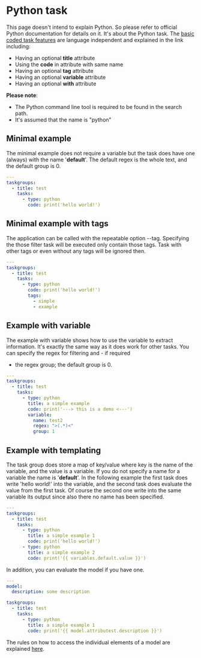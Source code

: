 # Python task

This page doesn't intend to explain Python. So please refer to official Python documentation for
details on it. It's about the Python task.
The [basic coded task features](basic-coded-task-features.md) are language independent and explained
in the link including:

- Having an optional **title** attribute
- Using the **code** in attribute with same name
- Having an optional **tag** attribute
- Having an optional **variable** attribute
- Having an optional **with** attribute

**Please note**:

- The Python command line tool is required to be found in the search path.
- It's assumed that the name is "python"

## Minimal example

The minimal example does not require a variable but the task does have one (always) with the
name '**default**'. The default regex is the whole text, and the default group is 0.

```yaml
---
taskgroups:
  - title: test
    tasks:
      - type: python
        code: print('hello world!')
```

## Minimal example with tags

The application can be called with the repeatable option --tag. Specifying the those filter task
will be executed only contain those tags. Task with other tags or even without any tags will be
ignored then.

```yaml
---
taskgroups:
  - title: test
    tasks:
      - type: python
        code: print('hello world!')
        tags:
          - simple
          - example         
```

## Example with variable

The example with variable shows how to use the variable to extract information. It's exactly the
same way as it does work for other tasks. You can specify the regex for filtering and - if required

- the regex group; the default group is 0.

```yaml
---
taskgroups:
  - title: test
    tasks:
      - type: python
        title: a simple example
        code: print('---> this is a demo <---')
        variable:
          name: test2
          regex: ">(.*)<"
          group: 1
```

## Example with templating

The task group does store a map of key/value where key is the name of the variable, and the value is
a variable. If you do not specify a name for a variable the name is
'**default**'. In the following example the first task does write 'hello world!' into the variable,
and the second task does evaluate the value from the first task. Of course the second one write into
the same variable its output since also there no name has been specified.

```yaml
---
taskgroups:
  - title: test
    tasks:
      - type: python
        title: a simple example 1
        code: print('hello world!')
      - type: python
        title: a simple example 2
        code: print('{{ variables.default.value }}')
```

In addition, you can evaluate the model if you have one.

```yaml
---
model:
  description: some description

taskgroups:
  - title: test
    tasks:
      - type: python
        title: a simple example 1
        code: print('{{ model.attributest.description }}')
```

The rules on how to access the individual elements of a model are explained [here](templating.md).

